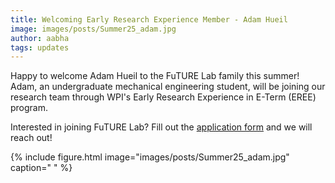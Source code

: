 ```yaml
---
title: Welcoming Early Research Experience Member - Adam Hueil
image: images/posts/Summer25_adam.jpg
author: aabha
tags: updates
---
```


Happy to  welcome Adam Hueil to the FuTURE Lab family this summer! Adam, an undergraduate mechanical engineering student, will be joining our research team through WPI's Early Research Experience in E-Term (EREE) program.

Interested in joining FuTURE Lab? Fill out the [application form](https://wpi.qualtrics.com/jfe/form/SV_40jUQ0KpXpH6kHs) and we will reach out!

{%
  include figure.html
  image="images/posts/Summer25_adam.jpg"
  caption=" "
%}

